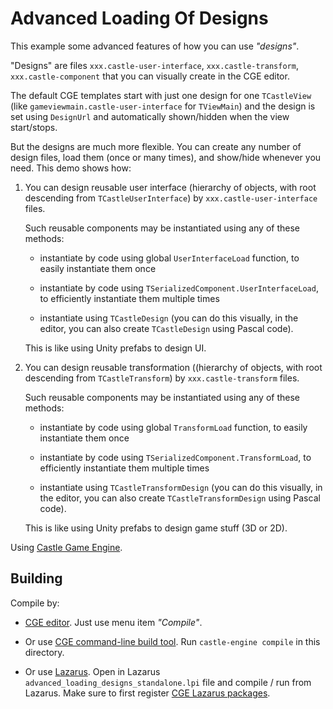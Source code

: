 # Advanced Loading Of Designs

This example some advanced features of how you can use _"designs"_.

"Designs" are files `xxx.castle-user-interface`, `xxx.castle-transform`, `xxx.castle-component` that you can visually create in the CGE editor.

The default CGE templates start with just one design for one `TCastleView` (like `gameviewmain.castle-user-interface` for `TViewMain`) and the design is set using `DesignUrl` and automatically shown/hidden when the view start/stops.

But the designs are much more flexible. You can create any number of design files, load them (once or many times), and show/hide whenever you need. This demo shows how:

1. You can design reusable user interface (hierarchy of objects, with root descending from `TCastleUserInterface`) by `xxx.castle-user-interface` files.

    Such reusable components may be instantiated using any of these methods:

    - instantiate by code using global `UserInterfaceLoad` function, to easily instantiate them once

    - instantiate by code using `TSerializedComponent.UserInterfaceLoad`, to efficiently instantiate them multiple times

    - instantiate using `TCastleDesign` (you can do this visually, in the editor, you can also create `TCastleDesign` using Pascal code).

    This is like using Unity prefabs to design UI.

2. You can design reusable transformation ((hierarchy of objects, with root descending from `TCastleTransform`) by `xxx.castle-transform` files.

    Such reusable components may be instantiated using any of these methods:

    - instantiate by code using global `TransformLoad` function, to easily instantiate them once

    - instantiate by code using `TSerializedComponent.TransformLoad`, to efficiently instantiate them multiple times

    - instantiate using `TCastleTransformDesign` (you can do this visually, in the editor, you can also create `TCastleTransformDesign` using Pascal code).

    This is like using Unity prefabs to design game stuff (3D or 2D).

Using [Castle Game Engine](https://castle-engine.io/).

## Building

Compile by:

- [CGE editor](https://castle-engine.io/manual_editor.php). Just use menu item _"Compile"_.

- Or use [CGE command-line build tool](https://castle-engine.io/build_tool). Run `castle-engine compile` in this directory.

- Or use [Lazarus](https://www.lazarus-ide.org/). Open in Lazarus `advanced_loading_designs_standalone.lpi` file and compile / run from Lazarus. Make sure to first register [CGE Lazarus packages](https://castle-engine.io/documentation.php).
